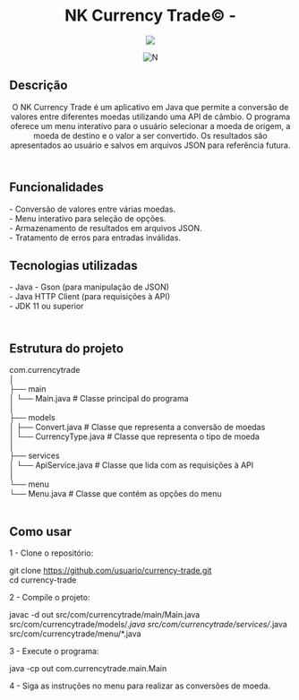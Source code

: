 <h1 align="center"> NK Currency Trade© - </h1>

<p align="center">
<img loading="lazy" src="http://img.shields.io/static/v1?label=STATUS&message=EM%20DESENVOLVIMENTO&color=GREEN&style=for-the-badge"/>
</p>

<p align="center">
  <img src="https://github.com/user-attachments/assets/2793ebb1-9fad-4a54-a9d6-fc3f854375ee" alt="N">
</p>

<h2>
  Descrição <br>
</h2>

<p align="center">
O NK Currency Trade é um aplicativo em Java que permite a conversão de valores entre diferentes moedas utilizando uma API de câmbio. O programa oferece um menu interativo para o usuário selecionar a moeda de origem, a moeda de destino e o valor a ser convertido. Os resultados são apresentados ao usuário e salvos em arquivos JSON para referência futura.
</p>

<h2>
  <br>Funcionalidades<br>
</h2>

<p>
  - Conversão de valores entre várias moedas.<br>
  - Menu interativo para seleção de opções.<br>
  - Armazenamento de resultados em arquivos JSON.<br>
  - Tratamento de erros para entradas inválidas.
</p>

<h2>
  Tecnologias utilizadas<br>
</h2>

<p>
  - Java
  - Gson (para manipulação de JSON)<br>
  - Java HTTP Client (para requisições à API)<br>
  - JDK 11 ou superior
</p>

<h2>
  <br>Estrutura do projeto<br>
</h2>

<p>
  com.currencytrade<br>
  │<br>
  ├── main<br>
  │   └── Main.java             # Classe principal do programa<br>
  │<br>
  ├── models<br>
  │   ├── Convert.java          # Classe que representa a conversão de moedas<br>
  │   └── CurrencyType.java     # Classe que representa o tipo de moeda<br>
  │<br>
  ├── services<br>
  │   └── ApiService.java       # Classe que lida com as requisições à API<br>
  │<br>
  └── menu<br>
      └── Menu.java             # Classe que contém as opções do menu <br><br>
</p>

<h2>
  Como usar <br>
</h2>

<p>
  1 - Clone o repositório:<br>
  
  git clone https://github.com/usuario/currency-trade.git<br>
  cd currency-trade
  
  2 - Compile o projeto:<br>
  
  javac -d out src/com/currencytrade/main/Main.java src/com/currencytrade/models/*.java src/com/currencytrade/services/*.java src/com/currencytrade/menu/*.java<br>
  
  3 - Execute o programa:<br>
  
  java -cp out com.currencytrade.main.Main<br>
  
  4 - Siga as instruções no menu para realizar as conversões de moeda.<br>
</p>


